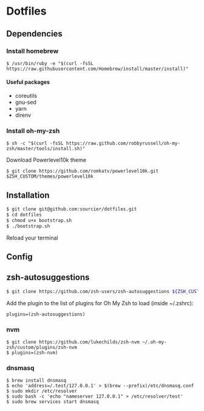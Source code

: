 # Dotfiles

## Dependencies

### Install homebrew

```
$ /usr/bin/ruby -e "$(curl -fsSL https://raw.githubusercontent.com/Homebrew/install/master/install)"
```

#### Useful packages

* coreutils
* gnu-sed
* yarn
* direnv

### Install oh-my-zsh

```
$ sh -c "$(curl -fsSL https://raw.github.com/robbyrussell/oh-my-zsh/master/tools/install.sh)"
```

Download Powerlevel10k theme

```
$ git clone https://github.com/romkatv/powerlevel10k.git $ZSH_CUSTOM/themes/powerlevel10k
```

## Installation

```bash
$ git clone git@github.com:sourcier/dotfiles.git
$ cd dotfiles
$ chmod u+x bootstrap.sh
$ ./bootstrap.sh
```

Reload your terminal

## Config

## zsh-autosuggestions

```bash
$ git clone https://github.com/zsh-users/zsh-autosuggestions ${ZSH_CUSTOM:-~/.oh-my-zsh/custom}/plugins/zsh-autosuggestions
```

Add the plugin to the list of plugins for Oh My Zsh to load (inside ~/.zshrc):

```
plugins=(zsh-autosuggestions)
```

### nvm

```
$ git clone https://github.com/lukechilds/zsh-nvm ~/.oh-my-zsh/custom/plugins/zsh-nvm
$ plugins=(zsh-nvm)
```

### dnsmasq

```
$ brew install dnsmasq
$ echo 'address=/.test/127.0.0.1' > $(brew --prefix)/etc/dnsmasq.conf
$ sudo mkdir /etc/resolver
$ sudo bash -c 'echo "nameserver 127.0.0.1" > /etc/resolver/test'
$ sudo brew services start dnsmasq
```
